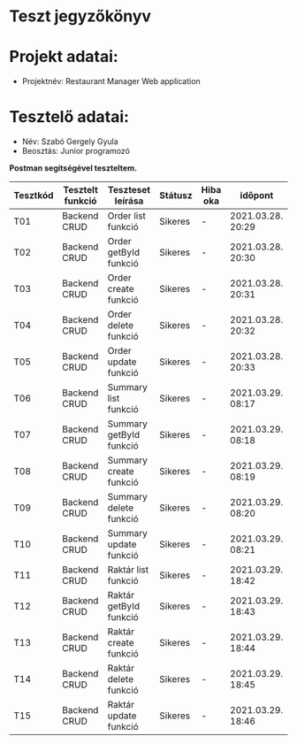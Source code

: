 # Teszt jegyzőkönyv

# Projekt adatai:
- Projektnév: Restaurant Manager Web application

# Tesztelő adatai:
- Név: Szabó Gergely Gyula
- Beosztás: Junior programozó

<b>Postman segítségével teszteltem.</b>

| Tesztkód | Tesztelt funkció 	     | Teszteset leírása     | Státusz     | Hiba oka                        | időpont           |
|----------|-------------------------|-----------------------|-------------|---------------------------------|-------------------|
| T01      | Backend CRUD   	     | Order list funkció    | Sikeres     | -                               | 2021.03.28. 20:29 |
| T02      | Backend CRUD   	     | Order getById funkció    | Sikeres     | -                               | 2021.03.28. 20:30 |
| T03      | Backend CRUD   	     | Order create funkció    | Sikeres     | -                               | 2021.03.28. 20:31 |
| T04      | Backend CRUD   	     | Order delete funkció    | Sikeres     | -                               | 2021.03.28. 20:32 |
| T05      | Backend CRUD   	     | Order update funkció    | Sikeres     | -                               | 2021.03.28. 20:33 |
| T06      | Backend CRUD   	     | Summary list funkció    | Sikeres     | -                               | 2021.03.29. 08:17 |
| T07      | Backend CRUD   	     | Summary getById funkció    | Sikeres     | -                               | 2021.03.29. 08:18 |
| T08      | Backend CRUD   	     | Summary create funkció    | Sikeres     | -                               | 2021.03.29. 08:19 |
| T09      | Backend CRUD   	     | Summary delete funkció    | Sikeres     | -                               | 2021.03.29. 08:20 |
| T10      | Backend CRUD   	     | Summary update funkció    | Sikeres     | -                               | 2021.03.29. 08:21 |
| T11      | Backend CRUD   	     | Raktár list funkció    | Sikeres     | -                               | 2021.03.29. 18:42 |
| T12      | Backend CRUD   	     | Raktár getById funkció    | Sikeres     | -                               | 2021.03.29. 18:43 |
| T13      | Backend CRUD   	     | Raktár create funkció    | Sikeres     | -                               | 2021.03.29. 18:44 |
| T14      | Backend CRUD   	     | Raktár delete funkció    | Sikeres     | -                               | 2021.03.29. 18:45 |
| T15      | Backend CRUD   	     | Raktár update funkció    | Sikeres     | -                               | 2021.03.29. 18:46 |
